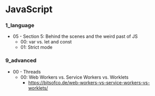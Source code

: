 # JavaScript


### 1_language
* 05 - Section 5: Behind the scenes and the weird past of JS
    * 00: var vs. let and const
    * 01: Strict mode

### 9_advanced
* 00 - Threads
    * 00: Web Workers vs. Service Workers vs. Worklets
        * https://bitsofco.de/web-workers-vs-service-workers-vs-worklets/